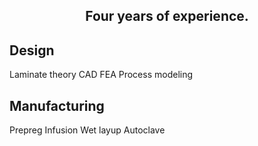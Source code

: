 <h2 style="text-align: center;"> Four years of experience. 
</h2>

## Design
Laminate theory    CAD    FEA    Process modeling

## Manufacturing
Prepreg    Infusion    Wet layup    Autoclave
